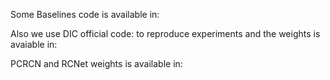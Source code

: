 Some Baselines code is available in:

Also we use DIC official code: to reproduce experiments and the weights is avaiable in:

PCRCN and RCNet weights is available in:

